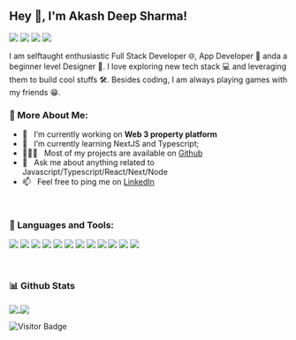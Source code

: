 ## Hey 👋, I'm Akash Deep Sharma!
<a href="https://myportfolio-lime.vercel.app/"><img src="https://img.shields.io/badge/website-000000?style=for-the-badge&logo=About.me&logoColor=white" /></a>
<a href='https://www.linkedin.com/in/mohdkamran07/'><img src="https://img.shields.io/badge/LinkedIn-0077B5?style=for-the-badge&logo=linkedin&logoColor=white"/></a>
<a href='https://twitter.com/crater90/'><img src="https://img.shields.io/badge/Twitter-1DA1F2?style=for-the-badge&logo=twitter&logoColor=white"/></a>
<a href="https://dev.to/crater90"><img src="https://img.shields.io/badge/dev.to-0A0A0A?style=for-the-badge&logo=devdotto&logoColor=white" /></a>
<br/>

I am selftaught enthusiastic Full Stack Developer 🌐, App Developer 📱 anda a beginner level Designer 🎨. I love exploring new tech stack 💻 and leveraging them to build cool stuffs 🛠️. Besides coding, I am always playing games with my friends 😁. 
<br/>

### 🧐 More About Me:
- 🔭 &nbsp; I’m currently working on **Web 3 property platform**
- 🌱 &nbsp; I’m currently learning NextJS and Typescript; 
- 👨🏻‍💻 &nbsp; Most of my projects are available on [Github](https://github.com/akash3106?tab=repositories)
- 💬 &nbsp; Ask me about anything related to Javascript/Typescript/React/Next/Node
- 📫 &nbsp; Feel free to ping me on [LinkedIn](https://www.linkedin.com/in/akash-04/)
<!-- - 📝 &nbsp; Checkout my [resume](https://drive.google.com/file/d/1dXGoZGmbGgEus8OdQ7ymMhCy4esYEw3X/view?usp=sharing) -->
<br/>

### 💼 Languages and Tools:
<p>
<img src="https://img.shields.io/badge/HTML5-239120?style=for-the-badge&logo=html5&logoColor=white" />
<img src="https://img.shields.io/badge/-css3-1572B6?&style=for-the-badge&logo=css3&logoColor=white" />
<img src="https://img.shields.io/badge/Tailwind_CSS-38B2AC?style=for-the-badge&logo=tailwind-css&logoColor=white" />
<img src="https://img.shields.io/badge/Java-ED8B00?style=for-the-badge&logo=java&logoColor=white" />
<img src="https://img.shields.io/badge/-javascript-F7DF1E?&style=for-the-badge&logo=javascript&logoColor=black" />
<img src="https://img.shields.io/badge/TypeScript-007ACC?style=for-the-badge&logo=typescript&logoColor=white" />
<img src="https://img.shields.io/badge/React-20232A?style=for-the-badge&logo=react&logoColor=61DAFB" />
<img src="https://img.shields.io/badge/Next-black?style=for-the-badge&logo=next.js&logoColor=white" />
<img src="https://img.shields.io/badge/Node.js-43853D?style=for-the-badge&logo=node.js&logoColor=white" />
<img src="https://img.shields.io/badge/Express.js-404D59?style=for-the-badge" />
<img src="https://img.shields.io/badge/MySQL-00000F?style=for-the-badge&logo=mysql&logoColor=white" />
<img src="https://img.shields.io/badge/-Git-F05032?&style=for-the-badge&logo=git&logoColor=white" /> 
</p>
<br/>

### 📊 Github Stats
<a href="https://github.com/anuraghazra/github-readme-stats">
  <img align="center" src="https://github-readme-stats.vercel.app/api?username=akash3106&show_icons=true" />
</a>
<a href="https://github.com/anuraghazra/github-readme-stats">
  <img align="center" src="https://github-readme-stats.vercel.app/api/top-langs/?username=akash3106&layout=compact" />
</a>
<br/>
  
<!-- ### 📕  Latest Blog Posts
- [Beginners guide to NextJS...](https://dev.to/akash3106/beginners-guide-to-nextjs-3ge)
- [5 GitHub Repositories for learning developers...](https://dev.to/akash3106/5-github-repositories-for-learning-developers-4kn6)
- [Introduction to Git and GitHub](https://dev.to/akash3106/introduction-to-git-and-github-d0d)
<br/> -->

![Visitor Badge](https://visitor-badge.laobi.icu/badge?page_id=akash3106.akash3106)

<!---
akash3106/akash3106 is a ✨ special ✨ repository because its `README.md` (this file) appears on your GitHub profile.
You can click the Preview link to take a look at your changes.
--->
